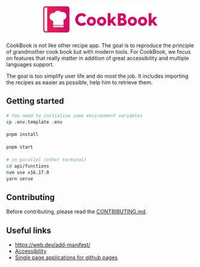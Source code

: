 <h1 align="center">
  <img src="src/assets/logo.svg" alt="CookBook" height="70">
</h1>

CookBook is not like other recipe app. The goal is to reproduce the principle of grandmother cook book but with modern tools. For CookBook, we focus on features that really matter in addition of great accessibility and multiple languages support.

The goal is too simplify user life and do most the job. It includes importing the recipes as easier as possible, help him to retrieve them.

## Getting started

```bash
# You need to initialize some environment variables
cp .env.template .env

pnpm install

pnpm start

# in parallel (other terminal)
cd api/functions
nvm use v16.17.0
yarn serve
```

## Contributing

Before contributing, please read the [CONTRIBUTING.md](Guidelines).

## Useful links

- https://web.dev/add-manifest/
- [Accessibility](https://reactjs.org/docs/accessibility.html)
- [Single page applications for github pages](https://github.com/rafgraph/spa-github-pages)
